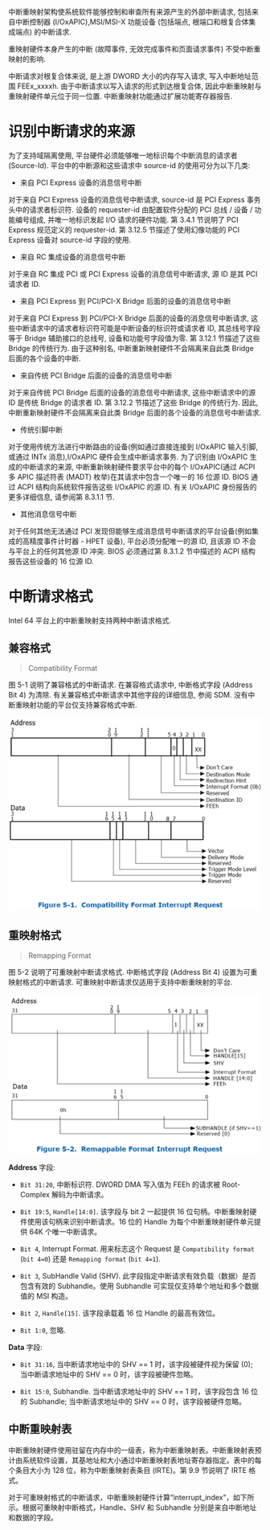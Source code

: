 中断重映射架构使系统软件能够控制和审查所有来源产生的外部中断请求, 包括来自中断控制器 (I/OxAPIC),MSI/MSI-X 功能设备 (包括端点, 根端口和根复合体集成端点) 的中断请求.

重映射硬件​​本身产生的中断 (故障事件, 无效完成事件和页面请求事件) 不受中断重映射的影响.

中断请求对根复合体来说, 是上游 DWORD 大小的内存写入请求, 写入中断地址范围 FEEx_xxxxh. 由于中断请求以写入请求的形式到达根复合体, 因此中断重映射与重映射硬件​​单元位于同一位置. 中断重映射功能通过扩展功能寄存器报告.

# 识别中断请求的来源

为了支持域隔离使用, 平台硬件必须能够唯一地标识每个中断消息的请求者 (Source-Id). 平台中的中断源和这些请求中 source-id 的使用可分为以下几类:

* 来自 PCI Express 设备的消息信号中断

对于来自 PCI Express 设备的消息信号中断请求, source-id 是 PCI Express 事务头中的请求者标识符. 设备的 requester-id 由配置软件分配的 PCI 总线 / 设备 / 功能编号组成, 并唯一地标识发起 I/O 请求的硬件功能. 第 3.4.1 节说明了 PCI Express 规范定义的 requester-id. 第 3.12.5 节描述了使用幻像功能的 PCI Express 设备对 source-id 字段的使用.

* 来自 RC 集成设备的消息信号中断

对于来自 RC 集成 PCI 或 PCI Express 设备的消息信号中断请求, 源 ID 是其 PCI 请求者 ID.

* 来自 PCI Express 到 PCI/PCI-X Bridge 后面的设备的消息信号中断

对于来自 PCI Express 到 PCI/PCI-X Bridge 后面的设备的消息信号中断请求, 这些中断请求中的请求者标识符可能是中断设备的标识符或请求者 ID, 其总线号字段等于 Bridge 辅助接口的总线号, 设备和功能号字段值为零. 第 3.12.1 节描述了这些 Bridge 的传统行为. 由于这种别名, 中断重新映射硬件不会隔离来自此类 Bridge 后面的各个设备的中断.

* 来自传统 PCI Bridge 后面的设备的消息信号中断

对于来自传统 PCI Bridge 后面的设备的消息信号中断请求, 这些中断请求中的源 ID 是传统 Bridge 的请求者 ID. 第 3.12.2 节描述了这些 Bridge 的传统行为. 因此, 中断重新映射硬件不会隔离来自此类 Bridge 后面的各个设备的消息信号中断请求.

* 传统引脚中断

对于使用传统方法进行中断路由的设备(例如通过直接连接到 I/OxAPIC 输入引脚, 或通过 INTx 消息),I/OxAPIC 硬件会生成中断请求事务. 为了识别由
I/OxAPIC 生成的中断请求的来源, 中断重新映射硬件要求平台中的每个 I/OxAPIC(通过 ACPI 多 APIC 描述符表 (MADT) 枚举)在其请求中包含一个唯一的 16 位源 ID. BIOS 通过 ACPI
结构向系统软件报告这些 I/OxAPIC 的源 ID. 有关 I/OxAPIC 身份报告的更多详细信息, 请参阅第 8.3.1.1 节.

* 其他消息信号中断

对于任何其他无法通过 PCI 发现但能够生成消息信号中断请求的平台设备(例如集成的高精度事件计时器 - HPET 设备), 平台必须分配唯一的源 ID, 且该源 ID 不会与平台上的任何其他源 ID 冲突. BIOS 必须通过第 8.3.1.2 节中描述的 ACPI 结构报告这些设备的 16 位源 ID.

# 中断请求格式

Intel 64 平台上的中断重映射支持两种中断请求格式.

## 兼容格式

> Compatibility Format

图 5-1 说明了兼容格式的中断请求. 在兼容格式请求中, 中断格式字段 (Address Bit 4) 为清除. 有关兼容格式中断请求中其他字段的详细信息, 参阅 SDM. 没有中断重映射功能的平台仅支持兼容格式中断.

![2024-10-17-10-44-52.png](./images/2024-10-17-10-44-52.png)

## 重映射格式

> Remapping Format

图 5-2 说明了可重映射中断请求格式. 中断格式字段 (Address Bit 4) 设置为可重映射格式的中断请求. 可重映射中断请求仅适用于支持中断重映射的平台.

![2024-10-17-10-48-26.png](./images/2024-10-17-10-48-26.png)

**Address** 字段:

* `Bit 31:20`, 中断标识符. DWORD DMA 写入值为 FEEh 的请求被 Root-Complex 解码为中断请求。

* `Bit 19:5`, `Handle[14:0]`. 该字段与 bit 2 一起提供 16 位句柄。中断重映射硬件​​使用该句柄来识别中断请求。16 位的 Handle 为每个中断重映射硬件​​单元提供 64K 个唯一中断请求。

* `Bit 4`, Interrupt Format. 用来标志这个 Request 是 `Compatibility format` (`bit 4=0`) 还是 `Remapping format` (`bit 4=1`).

* `Bit 3`, SubHandle Valid (SHV). 此字段指定中断请求有效负载（数据）是否包含有效的 Subhandle。使用 Subhandle 可实现仅支持单个地址和多个数据值的 MSI 构造。

* `Bit 2`, `Handle[15]`. 该字段承载着 16 位 Handle 的最高有效位。

* `Bit 1:0`, 忽略.

**Data** 字段:

* `Bit 31:16`, 当中断请求地址中的 SHV == 1 时，该字段被硬件视为保留 (0); 当中断请求地址中的 SHV == 0 时，该字段被硬件忽略。

* `Bit 15:0`, Subhandle. 当中断请求地址中的 SHV == 1 时，该字段包含 16 位的 Subhandle; 当中断请求地址中的 SHV == 0 时，该字段被硬件忽略。

## 中断重映射表

中断重映射硬件​​使用驻留在内存中的一级表，称为中断重映射表。中断重映射表预计由系统软件设置，其基地址和大小通过中断重映射表地址寄存器指定。表中的每个条目大小为 128 位，称为中断重映射表条目 (IRTE)。第 9.9 节说明了 IRTE 格式。

对于可重映射格式的中断请求，中断重映射硬件​​计算“interrupt_index”，如下所示。根据可重映射中断格式，Handle、SHV 和 Subhandle 分别是来自中断地址和数据的字段。




